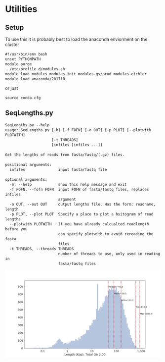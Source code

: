 # Utilities #


## Setup ##
To use this it is probably best to load the anaconda enviorment on the cluster
```
#!/usr/bin/env bash
unset PYTHONPATH
module purge
. /etc/profile.d/modules.sh
module load modules modules-init modules-gs/prod modules-eichler
module load anaconda/201710
```
or just 
```
source conda.cfg
```


## SeqLengths.py ##
```
SeqLengths.py --help
usage: SeqLengths.py [-h] [-f FOFN] [-o OUT] [-p PLOT] [--plotwith PLOTWITH]
                     [-t THREADS]
                     [infiles [infiles ...]]

Get the lengths of reads from fasta/fastq/(.gz) files.

positional arguments:
  infiles               input fasta/fastq file

optional arguments:
  -h, --help            show this help message and exit
  -f FOFN, --fofn FOFN  input FOFN of fasta/fastq files, replaces infiles
                        argument
  -o OUT, --out OUT     output lengths file. Has the form: readname, length
  -p PLOT, --plot PLOT  Specify a place to plot a hsitogram of read lengths
  --plotwith PLOTWITH   If you have already calcualted readlength before you
                        can specify plotwith to avoid rereading the fasta
                        files
  -t THREADS, --threads THREADS
                        number of threads to use, only used in reading in
                        fasta/fastq files
```
![alt text](pngs/readlendist.png?raw=true "Example Read Length Distribution")



